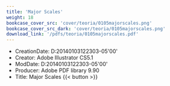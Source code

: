 ```yaml
---
title: 'Major Scales'
weight: 18
bookcase_cover_src: 'cover/teoria/0105majorscales.png'
bookcase_cover_src_dark: 'cover/teoria/0105majorscales.png'
download_link: '/pdfs/teoria/0105majorscales.pdf'
---
```


- CreationDate: D:20140103122303-05'00'
- Creator: Adobe Illustrator CS5.1
- ModDate: D:20140103122303-05'00'
- Producer: Adobe PDF library 9.90
- Title: Major Scales
{{< button >}}
